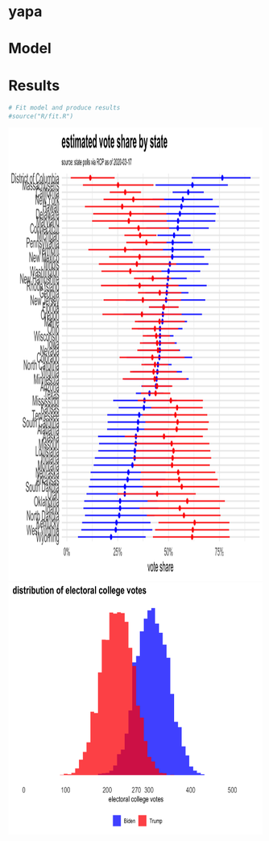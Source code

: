 
yapa
====

Model
=====

Results
=======

``` r
# Fit model and produce results
#source("R/fit.R")
```

<p align="center">
<img width="600" height="900" src="results/state_distributions.png">

<img width="600" height="500" src="results/ec_distributions.png">

</p>
